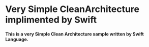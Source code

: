 # Very Simple CleanArchitecture implimented by Swift

#### This is a very Simple Clean Architecture sample written by Swift Language. 
